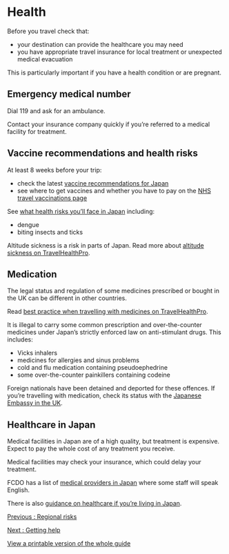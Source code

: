 # Health

Before you travel check that:

* your destination can provide the healthcare you may need
* you have appropriate travel insurance for local treatment or unexpected medical evacuation

This is particularly important if you have a health condition or are pregnant.

## Emergency medical number

Dial 119 and ask for an ambulance.

Contact your insurance company quickly if you’re referred to a medical facility for treatment.

## Vaccine recommendations and health risks

At least 8 weeks before your trip:

* check the latest [vaccine recommendations for Japan](https://travelhealthpro.org.uk/country/114/japan#Vaccine_Recommendations)
* see where to get vaccines and whether you have to pay on the [NHS travel vaccinations page](https://www.nhs.uk/conditions/travel-vaccinations/)

See [what health risks you’ll face in Japan](https://travelhealthpro.org.uk/country/114/japan) including:

* dengue
* biting insects and ticks

Altitude sickness is a risk in parts of Japan. Read more about [altitude sickness on TravelHealthPro](https://travelhealthpro.org.uk/disease/12/altitude-illness).

## Medication

The legal status and regulation of some medicines prescribed or bought in the UK can be different in other countries.

Read [best practice when travelling with medicines on TravelHealthPro](https://travelhealthpro.org.uk/factsheet/43/medicines-abroad).

It is illegal to carry some common prescription and over-the-counter medicines under Japan’s strictly enforced law on anti-stimulant drugs. This includes:

* Vicks inhalers
* medicines for allergies and sinus problems
* cold and flu medication containing pseudoephedrine
* some over-the-counter painkillers containing codeine

Foreign nationals have been detained and deported for these offences. If you’re travelling with medication, check its status with the [Japanese Embassy in the UK](https://www.uk.emb-japan.go.jp/itprtop_en/index.html).

## Healthcare in Japan

Medical facilities in Japan are of a high quality, but treatment is expensive. Expect to pay the whole cost of any treatment you receive.

Medical facilities may check your insurance, which could delay your treatment.

FCDO has a list of [medical providers in Japan](https://www.gov.uk/government/publications/japan-list-of-doctors-and-medical-facilities) where some staff will speak English.

There is also [guidance on healthcare if you’re living in Japan](https://www.gov.uk/guidance/living-in-japan#healthcare-in-japan).

[Previous
:
Regional risks](/foreign-travel-advice/japan/regional-risks)

[Next
:
Getting help](/foreign-travel-advice/japan/getting-help)

[View a printable version of the whole guide](/foreign-travel-advice/japan/print)